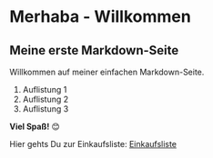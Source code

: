 # Merhaba - Willkommen

## Meine erste Markdown-Seite

Willkommen auf meiner einfachen Markdown-Seite.

1. Auflistung 1
2. Auflistung 2
3. Auflistung 3

**Viel Spaß!** 😊

Hier gehts Du zur Einkaufsliste:
[Einkaufsliste](details)
